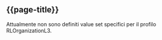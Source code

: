 ## {{page-title}}

Attualmente non sono definiti value set specifici per il profilo RLOrganizationL3.
